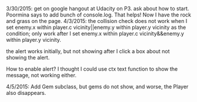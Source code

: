 3/30/2015: get on google hangout at Udacity on P3. ask about how to start. Poormina says to add bunch of console.log. That helps! Now I have the rock and grass on the page.
4/3/2015: the collision check does not work when I set enemy.x within player.c vicinity||enemy.y within player.y vicinity as the condition; only work after I set enemy.x within player.c vicinity&&enemy.y within player.y vicinity. 

the alert works initially, but not showing after I click a box about not showing the alert. 

How to enable alert? I thought I could use ctx text function to show the message, not working either.

4/5/2015: Add Gem subclass, but gems do not show, and worse, the Player also disappears.
